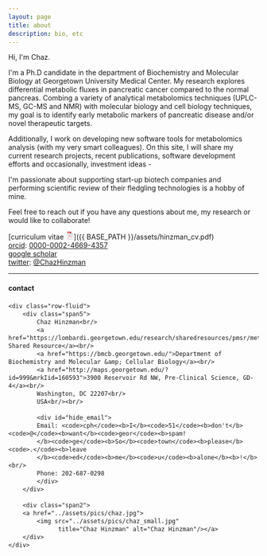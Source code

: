 ```yaml
---
layout: page
title: about
description: bio, etc
---
```


Hi, I'm Chaz. 

I'm a Ph.D candidate in the department of Biochemistry and Molecular Biology at Georgetown University Medical Center. My research explores differential metabolic fluxes in pancreatic cancer compared to the normal pancreas. Combing a variety of analytical metabolomics techniques (UPLC-MS, GC-MS and NMR) with molecular biology and cell biology techniques, my goal is to identify early metabolic markers of pancreatic disease and/or novel therapeutic targets. 

Additionally, I work on developing new software tools for metabolomics analysis (with my very smart colleagues). On this site, I will share my current research projects, recent publications, software development efforts and occasionally, investment ideas - 

I'm passionate about supporting start-up biotech companies and performing scientific review of their fledgling technologies is a hobby of mine.

Feel free to reach out if you have any questions about me, my research or would like to collaborate!

[curriculum vitae ![CV as pdf](icons16/pdf-icon.png)]({{ BASE_PATH }}/assets/hinzman_cv.pdf)<br/>
[orcid](https://orcid.org): [0000-0002-4669-4357](https://orcid.org/0000-0002-4669-4357)<br/>
[google scholar](https://scholar.google.com/citations?hl=en&user=K32Jva8AAAAJ&view_op=list_works&sortby=pubdate)<br/>
[twitter](https://twitter.com/): [@ChazHinzman](https://twitter.com/ChazHinzman)<br/>


---

<div class="container">
<h4><a name="contact"></a>contact</h4>

    <div class="row-fluid">
        <div class="span5">
            Chaz Hinzman<br/>
            <a href="https://lombardi.georgetown.edu/research/sharedresources/pmsr/metabolomics#">Metabolomics Shared Resource</a><br/>
            <a href="https://bmcb.georgetown.edu/">Department of Biochemistry and Molecular &amp; Cellular Biology</a><br/>
            <a href="http://maps.georgetown.edu/?id=999&mrkIid=160593">3900 Reservoir Rd NW, Pre-Clinical Science, GD-4</a><br/>
            Washington, DC 22207<br/>
            USA<br/><br/>

            <div id="hide_email">
            Email: <code>cph</code><b>I</b><code>51</code><b>don't</b><code>@</code><b>want</b><code>geor</code><b>spam!
            </b><code>ge</code><b>So</b><code>town</code><b>please</b><code>.</code><b>leave
            </b><code>ed</code><b>me</b><code>u</code><b>alone</b><b>!</b><br/>
            Phone: 202-687-0298
            </div>
        </div>

        <div class="span2">
        <a href="../assets/pics/chaz.jpg">
            <img src="../assets/pics/chaz_small.jpg"
                  title="Chaz Hinzman" alt="Chaz Hinzman"/></a>
        </div>
    </div>
</div>
